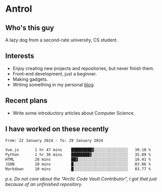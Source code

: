 # Antrol

## Who's this guy

A lazy dog from a second-rate university, CS student.

## Interests

* Enjoy creating new projects and repositories, but never finish them.
* Front-end development, just a beginner.
* Making gadgets.
* Writing something in my personal [blog](https://blog.antrol.xyz/).

## Recent plans

* Write some introductory articles about Computer Science.

<!--
* Try to develop a website for [Anime4KCPP](https://github.com/TianZerL/Anime4KCPP).
* Develop a Markdown renderer which user can customize its css, of course it is GUI-based.~~(If I could finish  it before getting bored)~~
* Work with my [teammates](https://github.com/SWJTU-Lazy-Dogs).
* Find something interests me, as a hobby after finishing my ~~boring~~ homework.
-->

## I have worked on these recently

<!--START_SECTION:waka-->

```txt
From: 22 January 2024 - To: 29 January 2024

Vue.js       1 hr 47 mins    █████████▓░░░░░░░░░░░░░░░   39.10 %
Python       1 hr 36 mins    ████████▓░░░░░░░░░░░░░░░░   35.09 %
HTML         28 mins         ██▓░░░░░░░░░░░░░░░░░░░░░░   10.41 %
JSON         10 mins         █░░░░░░░░░░░░░░░░░░░░░░░░   03.86 %
Markdown     10 mins         █░░░░░░░░░░░░░░░░░░░░░░░░   03.77 %
```

<!--END_SECTION:waka-->

*p.s.  Do not care about the "Arctic Code Vault Contributor", I got that just because of an unfinished repository.*

<!--
**qzmlgfj/qzmlgfj** is a ✨ _special_ ✨ repository because its `README.md` (this file) appears on your GitHub profile.

Here are some ideas to get you started:

- 🔭 I’m currently working on ...
- 🌱 I’m currently learning ...
- 👯 I’m looking to collaborate on ...
- 🤔 I’m looking for help with ...
- 💬 Ask me about ...
- 📫 How to reach me: ...
- 😄 Pronouns: ...
- ⚡ Fun fact: ...
-->
